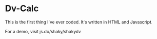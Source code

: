 # Dv-Calc
This is the first thing I've ever coded. It's written in HTML and Javascript.

For a demo, visit js.do/shaky/shakydv
